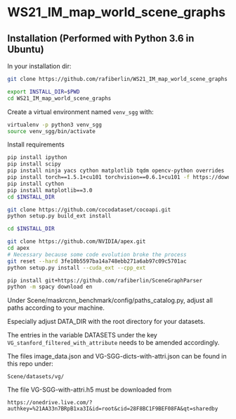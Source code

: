 # WS21_IM_map_world_scene_graphs

## Installation (Performed with Python 3.6 in Ubuntu)

In your installation dir:

```bash
git clone https://github.com/rafiberlin/WS21_IM_map_world_scene_graphs

export INSTALL_DIR=$PWD
cd WS21_IM_map_world_scene_graphs
```

Create a virtual environment named `venv_sgg` with:

```bash
virtualenv -p python3 venv_sgg
source venv_sgg/bin/activate
```

Install requirements

```bash
pip install ipython
pip install scipy
pip install ninja yacs cython matplotlib tqdm opencv-python overrides
pip install torch==1.5.1+cu101 torchvision==0.6.1+cu101 -f https://download.pytorch.org/whl/torch_stable.html
pip install cython
pip install matplotlib==3.0
cd $INSTALL_DIR

git clone https://github.com/cocodataset/cocoapi.git
python setup.py build_ext install

cd $INSTALL_DIR

git clone https://github.com/NVIDIA/apex.git
cd apex
# Necessary because some code evolution broke the process
git reset --hard 3fe10b5597ba14a748ebb271a6ab97c09c5701ac
python setup.py install --cuda_ext --cpp_ext

pip install git+https://github.com/rafiberlin/SceneGraphParser
python -m spacy download en

```

Under Scene/maskrcnn_benchmark/config/paths_catalog.py, adjust all paths according to your machine.

Especially adjust DATA_DIR with the root directory for your datasets.

The entries in the variable DATASETS under the key `VG_stanford_filtered_with_attribute`
needs to be amended accordingly.

The files image_data.json and VG-SGG-dicts-with-attri.json can be found in this repo under:

`Scene/datasets/vg/`

The file VG-SGG-with-attri.h5 must be downloaded from 

`https://onedrive.live.com/?authkey=%21AA33n7BRpB1xa3I&id=root&cid=28F8BC1F9BEF08FA&qt=sharedby`
